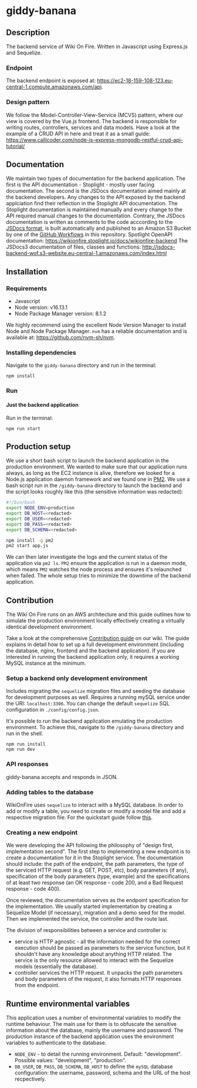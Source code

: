 # giddy-banana
## Description
The backend service of Wiki On Fire. Written in Javascript using Express.js and Sequelize.

### Endpoint
The backend endpoint is exposed at: https://ec2-18-159-108-123.eu-central-1.compute.amazonaws.com/api.

### Design pattern
We follow the Model-Controller-View-Service (MCVS) pattern, where our view is covered by the Vue.js frontend. The backend is responsible for writing routes, controllers, services and data models. Have a look at the example of a CRUD API in here and treat it as a small guide: https://www.callicoder.com/node-js-express-mongodb-restful-crud-api-tutorial/

## Documentation
We maintain two types of documentation for the backend application. The first is the API documentation - Stoplight - mostly user facing documentation. The second is the JSDocs documentation aimed mainly at the backend developers. Any changes to the API exposed by the backend applciation find their reflection in the Stoplight API documentation. The Stoplight documentation is maintained manually and every change to the API required manual changes to the documentation. Contrary, the JSDocs documentation is written as comments to the code acccording to the [JSDocs format](https://jsdoc.app), is built automatically and published to an Amazon S3 Bucket by one of the [GitHub Workflows](https://github.com/kpagacz/wiki-on-fire/blob/main/.github/workflows/build-deploy-docs.yaml) in this repository.
Spotlight OpenAPI documentation: https://wikionfire.stoplight.io/docs/wikionfire-backend
The JSDocs3 documentation of files, classes and functions: http://jsdocs-backend-wof.s3-website.eu-central-1.amazonaws.com/index.html

## Installation
### Requirements
* Javascript
* Node version: v16.13.1
* Node Package Manager version: 8.1.2

We highly recommend using the excellent Node Version Manager to install Node and Node Package Manager. `nvm` has a reliable documentation and is available at: https://github.com/nvm-sh/nvm.

### Installing dependencies
Navigate to the `giddy-banana` directory and run in the terminal:
```
npm install
```

### Run
#### Just the backend application
Run in the terminal:
```
npm run start
```

## Production setup
We use a short bash script to launch the backend application in the production environment. We wanted to make sure that our application runs always, as long as the EC2 instance is alive, therefore we looked for a Node.js application daemon framework and we found one in [PM2](https://pm2.keymetrics.io). We use a bash script run in the `/giddy-banana` directory to launch the backend and the script looks roughly like this (the sensitive information was redacted):
```bash
#!/bin/bash
export NODE_ENV=production
export DB_HOST=<redacted>
export DB_USER=<redacted>
export DB_PASS=<redacted>
export DB_SCHEMA=<redacted>

npm install -g pm2
pm2 start app.js
```
We can then later investigate the logs and the current status of the application via `pm2 ls`. `PM2` ensure the application is run in a daemon mode, which means `PM2` watches the node process and ensures it's relaunched when failed. The whole setup tries to minimize the downtime of the backend application.

## Contribution
The Wiki On Fire runs on an AWS architecture and this guide outlines how to simulate the production environment locally effectively creating a virtually identical development environment.

Take a look at the comprehensive [Contribution guide](https://github.com/kpagacz/wiki-on-fire/wiki/Contribution-guide) on our wiki. The guide explains in detail how to set up a full development environment (including the database, nginx, frontend and the backend application). If you are interested in running the backend application only, it requires a working MySQL instance at the minimum.

### Setup a backend only development environment
Includes migrating the `sequelize` migration files and seeding the database for development purposes as well. Requires a running mySQL service under the URI: `localhost:3306`. You can change the default `sequelize` SQL configuration in `./config/config.json`.

It's possible to run the backend application emulating the production environment. To achieve this, navigate to the `/giddy-banana` directory and run in the shell.
```
npm run install
npm run dev
```

### API responses
giddy-banana accepts and responds in JSON.

### Adding tables to the database
WikiOnFire uses `sequelize` to interact with a MySQL database. In order to add or modify a table, you need to create or modify a model file and add a respective migration file. For the quickstart guide follow [this](https://sequelize.org/master/manual/migrations.html).

### Creating a new endpoint
We were developing the API following the philosophy of "design first, implementation second". The first step to implementing a new endpoint is to create a documentation for it in the Stoplight service. The documentation should include: the path of the endpoint, the path parameters, the type of the serviced HTTP request (e.g. GET, POST, etc), body parameters (if any), specification of the body parameters (type, example) and the specifications of at least two response (an OK response - code 200, and a Bad Request response - code 400). 

Once reviewed, the documentation serves as the endpoint specification for the implementation. We usually started implementation by creating a Sequelize Model (if necessary), migration and a demo seed for the model. Then we implemented the service, the controller and the route last.

The division of responsibilities between a service and controller is:
* service is HTTP agnostic - all the information needed for the correct execution should be passed as parameters to the service function, but it shouldn't have any knowledge about anything HTTP related. The service is the only resource allowed to interact with the Sequelize models (essentially the database).
* controller services the HTTP request. It unpacks the path parameters and body parameters of the request, it also formats HTTP responses from the endpoint.

## Runtime environmental variables
This application uses a number of environmental variables to modify the runtime behaviour. The main use for them is to obfuscate the sensitive information about the database, mainly the username and password. The production instance of the backend application uses the environment variables to authenticate to the database.
* `NODE_ENV` - to detail the running environment. Default: "development". Possible values: "development", "production".
* `DB_USER`, `DB_PASS`, `DB_SCHEMA`, `DB_HOST` to define the `mySQL` database configuration: the username, password, schema and the URL of the host recpectively.
